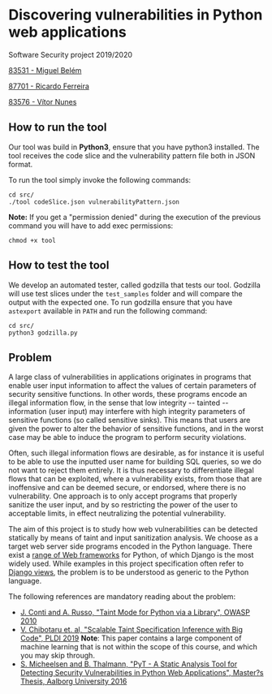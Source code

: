 # Discovering vulnerabilities in Python web applications
Software Security project 2019/2020

[83531 - Miguel Belém](mailto:miguelbelem@tecnico.ulisboa.pt)

[87701 - Ricardo Ferreira](mailto:ricardo.m.s.ferreira@tecnico.ulisboa.pt)

[83576 - Vítor Nunes](mailto:vitor.sobrinho.nunes@tecnico.ulisboa.pt)

## How to run the tool
Our tool was build in **Python3**, ensure that you have python3 installed.
The tool receives the code slice and the vulnerability pattern file both in JSON format.

To run the tool simply invoke the following commands:
```
cd src/
./tool codeSlice.json vulnerabilityPattern.json
```

**Note:** If you get a "permission denied" during the execution of the previous command you will have to add exec permissions:
```
chmod +x tool
```

## How to test the tool
We develop an automated tester, called godzilla that tests our tool.
Godzilla will use test slices under the `test_samples` folder and will
compare the output with the expected one.
To run godzilla ensure that you have `astexport` available in `PATH` and run the following command:
```
cd src/
python3 godzilla.py
```

## Problem
A large class of vulnerabilities in applications originates in programs that enable user input information to affect the values of certain parameters of security sensitive functions. In other words, these programs encode an illegal information flow, in the sense that low integrity -- tainted -- information (user input) may interfere with high integrity parameters of sensitive functions (so called sensitive sinks). This means that users are given the power to alter the behavior of sensitive functions, and in the worst case may be able to induce the program to perform security violations.

Often, such illegal information flows are desirable, as for instance it is useful to be able to use the inputted user name for building SQL queries, so we do not want to reject them entirely. It is thus necessary to differentiate illegal flows that can be exploited, where a vulnerability exists, from those that are inoffensive and can be deemed secure, or endorsed, where there is no vulnerability. One approach is to only accept programs that properly sanitize the user input, and by so restricting the power of the user to acceptable limits, in effect neutralizing the potential vulnerability.

The aim of this project is to study how web vulnerabilities can be detected statically by means of taint and input sanitization analysis. We choose as a target web server side programs encoded in the Python language. There exist a [range of Web frameworks](https://wiki.python.org/moin/WebFrameworks) for Python, of which Django is the most widely used. While examples in this project specification often refer to [Django views](https://docs.djangoproject.com/en/2.2/topics/http/views/), the problem is to be understood as generic to the Python language.

The following references are mandatory reading about the problem:

* [J. Conti and A. Russo, "Taint Mode for Python via a Library", OWASP 2010](http://www.cse.chalmers.se/~russo/publications_files/owasp2010.pdf)
* [V. Chibotaru et. al, "Scalable Taint Specification Inference with Big Code", PLDI 2019](https://files.sri.inf.ethz.ch/website/papers/scalable-taint-specification-inference-pldi2019.pdf) **Note**: This paper contains a large component of machine learning that is not within the scope of this course, and which you may skip through.
* [S. Micheelsen and B. Thalmann, "PyT - A Static Analysis Tool for Detecting Security Vulnerabilities in Python Web Applications", Master?s Thesis, Aalborg University 2016](https://projekter.aau.dk/projekter/files/239563289/final.pdf)
